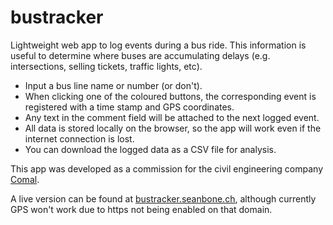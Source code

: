 # bustracker
Lightweight web app to log events during a bus ride. This information is useful to determine where buses are accumulating delays (e.g. intersections, selling tickets, traffic lights, etc).

 - Input a bus line name or number (or don't).
 - When clicking one of the coloured buttons, the corresponding event is registered with a time stamp and GPS coordinates.
 - Any text in the comment field will be attached to the next logged event.
 - All data is stored locally on the browser, so the app will work even if the internet connection is lost.
 - You can download the logged data as a CSV file for analysis.

This app was developed as a commission for the civil engineering company [Comal](https://www.comal.ch/).

A live version can be found at [bustracker.seanbone.ch](http://bustracker.seanbone.ch/), although currently GPS won't work due to https not being enabled on that domain.
